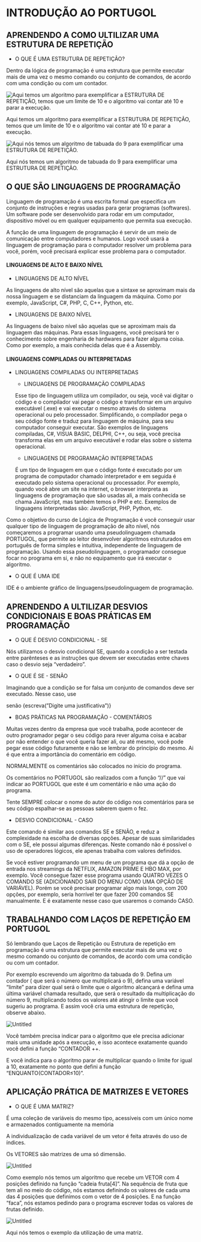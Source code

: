 ﻿# INTRODUÇÃO AO PORTUGOL
## APRENDENDO A COMO ULTILIZAR UMA ESTRUTURA DE REPETIÇÃO
-   O QUE É UMA ESTRUTURA DE REPETIÇÃO?

Dentro da lógica de programação é uma estrutura que permite executar mais de uma vez o mesmo comando ou conjunto de comandos, de acordo com uma condição ou com um contador.

![Aqui temos um algoritmo para exemplificar a ESTRUTURA DE REPETIÇÃO, temos que um limite de 10 e o algoritmo vai contar até 10 e parar a execução.](https://s3-us-west-2.amazonaws.com/secure.notion-static.com/88dbb124-97c4-4195-8dbe-9248c3b134fd/Untitled.png)

Aqui temos um algoritmo para exemplificar a ESTRUTURA DE REPETIÇÃO, temos que um limite de 10 e o algoritmo vai contar até 10 e parar a execução.

![Aqui nós temos um algoritmo de tabuada do 9 para exemplificar uma ESTRUTURA DE REPETIÇÃO.](https://s3-us-west-2.amazonaws.com/secure.notion-static.com/188d9216-246e-4c7f-b48a-c8f81d742105/Untitled.png)

Aqui nós temos um algoritmo de tabuada do 9 para exemplificar uma ESTRUTURA DE REPETIÇÃO.

## O QUE SÃO LINGUAGENS DE PROGRAMAÇÃO
Linguagem de programação é uma escrita formal que especifica um conjunto de instruções e regras usadas para gerar programas (softwares). Um software pode ser desenvolvido para rodar em um computador, dispositivo móvel ou em qualquer equipamento que permita sua execução.

A função de uma linguagem de programação é servir de um meio de comunicação entre computadores e humanos. Logo você usará a linguagem de programação para o computador resolver um problema para você, porém, você precisará explicar esse problema para o computador.
#### LINGUAGENS DE ALTO E BAIXO NÍVEL
-   LINGUAGENS DE ALTO NÍVEL

As linguagens de alto nível são aquelas que a sintaxe se aproximam mais da nossa linguagem e se distanciam da linguagem da máquina. Como por exemplo, JavaScript, C#, PHP, C, C++, Python, etc.

-   LINGUAGENS DE BAIXO NÍVEL

As linguagens de baixo nível são aquelas que se aproximam mais da linguagem das máquinas. Para essas linguagens, você precisará ter o conhecimento sobre engenharia de hardwares para fazer alguma coisa. Como por exemplo, a mais conhecida delas que é a Assembly.
#### LINGUAGENS COMPILADAS OU INTERPRETADAS
-   LINGUAGENS COMPILADAS OU INTERPRETADAS
    
    -   LINGUAGENS DE PROGRAMAÇÃO COMPILADAS
    
    Esse tipo de linguagem utiliza um compilador, ou seja, você vai digitar o código e o compilador vai pegar o código e transformar em um arquivo executável (.exe) e vai executar o mesmo através do sistema operacional ou pelo processador. Simplificando, o compilador pega o seu código fonte e traduz para linguagem de máquina, para seu computador conseguir executar. São exemplos de linguagens compiladas, C#, VISUA BASIC, DELPHI, C++, ou seja, você precisa transforma elas em um arquivo executável e rodar elas sobre o sistema operacional.
    
    -   LINGUAGENS DE PROGRAMAÇÃO INTERPRETADAS
    
    É um tipo de linguagem em que o código fonte é executado por um programa de computador chamado interpretador e em seguida é executado pelo sistema operacional ou processador. Por exemplo, quando você abre um site na internet, o browser interpreta as linguagens de programação que são usadas ali, a mais conhecida se chama JavaScript, mas também temos o PHP e etc. Exemplos de linguagens interpretadas são: JavaScript, PHP, Python, etc.
    

Como o objetivo do curso de Lógica de Programação é você conseguir usar qualquer tipo de linguagem de programação de alto nível, nós começaremos a programar usando uma pseudolinguagem chamada PORTUGOL, que permite ao leitor desenvolver algoritmos estruturados em português de forma simples e intuitiva, independente de linguagem de programação. Usando essa pseudolinguagem, o programador consegue focar no programa em si, e não no equipamento que irá executar o algoritmo.
-   O QUE É UMA IDE

IDE é o ambiente gráfico de linguagens/pseudolinguagem de programação.

## APRENDENDO A ULTILIZAR DESVIOS CONDICIONAIS E BOAS PRÁTICAS EM PROGRAMAÇÃO
-   O QUE É DESVIO CONDICIONAL - SE

Nós utilizamos o desvio condicional SE, quando a condição a ser testada entre parênteses e as instruções que devem ser executadas entre chaves caso o desvio seja “verdadeiro”.

-   O QUE É SE - SENÃO

Imaginando que a condição se for falsa um conjunto de comandos deve ser executado. Nesse caso, use

senão {escreva(”Digite uma justificativa”)}

-   BOAS PRÁTICAS NA PROGRAMAÇÃO - COMENTÁRIOS

Muitas vezes dentro da empresa que você trabalha, pode acontecer de outro programador pegar o seu código para rever alguma coisa e acabar por não entender o que você queria fazer ali, ou até mesmo, você pode pegar esse código futuramente e não se lembrar do princípio do mesmo. Ai é que entra a importância do comentário em código.

NORMALMENTE os comentários são colocados no início do programa.

Os comentários no PORTUGOL são realizados com a função “//” que vai indicar ao PORTUGOL que este é um comentário e não uma ação do programa.

Tente SEMPRE colocar o nome do autor do código nos comentários para se seu código espalhar-se as pessoas saberem quem o fez.

-   DESVIO CONDICIONAL - CASO

Este comando é similar aos comandos SE e SENÃO, e reduz a complexidade na escolha de diversas opções. Apesar de suas similaridades com o SE, ele possui algumas diferenças. Neste comando não é possível o uso de operadores lógicos, ele apenas trabalha com valores definidos.

Se você estiver programando um menu de um programa que dá a opção de entrada nos streamings da NETFLIX, AMAZON PRIME E HBO MAX, por exemplo. Você consegue fazer esse programa usando QUATRO VEZES O COMANDO SE (ADICIONANDO SAIR DO MENU COMO UMA OPÇÃO DE VARIÁVEL). Porém se você precisar programar algo mais longo, com 200 opções, por exemplo, seria horrível ter que fazer 200 comandos SE manualmente. E é exatamente nesse caso que usaremos o comando CASO.

## TRABALHANDO COM LAÇOS DE REPETIÇÃO EM PORTUGOL
Só lembrando que Laços de Repetição ou Estrutura de repetição em programação é uma estrutura que permite executar mais de uma vez o mesmo comando ou conjunto de comandos, de acordo com uma condição ou com um contador.

Por exemplo escrevendo um algoritmo da tabuada do 9. Defina um contador ( que será o número que multiplicará o 9), defina uma variável “limite” para dizer qual será o limite que o algoritmo alcançará e defina uma última variável chamada resultado, que será o resultado da multiplicação do número 9, multiplicando todos os valores até atingir o limite que você sugeriu ao programa. E assim você cria uma estrutura de repetição, observe abaixo.

![Untitled](https://s3-us-west-2.amazonaws.com/secure.notion-static.com/080ccc22-2dd4-4589-bbb9-0020e4561733/Untitled.png)

Você também precisa indicar para o algoritmo que ele precisa adicionar mais uma unidade após a execução, e isso acontece exatamente quando você defini a função “CONTADOR ++.

E você indica para o algoritmo parar de multiplicar quando o limite for igual a 10, exatamente no ponto que defini a função “ENQUANTO(CONTADOR≤10)”.

## APLICAÇÃO PRÁTICA DE MATRIZES E VETORES
-   O QUE É UMA MATRIZ?

É uma coleção de variáveis do mesmo tipo, acessíveis com um único nome e armazenados contiguamente na memória

A individualização de cada variável de um vetor é feita através do uso de índices.

Os VETORES são matrizes de uma só dimensão.

![Untitled](https://s3-us-west-2.amazonaws.com/secure.notion-static.com/e9ef6d77-d3e2-4cd4-8066-983a8cd2ade8/Untitled.png)

Como exemplo nós temos um algoritmo que recebe um VETOR com 4 posições definido na função “cadeia fruta[4]”. Na sequência de fruta que tem ali no meio do código, nós estamos definindo os valores de cada uma das 4 posições que definimos com o vetor de 4 posições. E na função “faca”, nós estamos pedindo para o programa escrever todas os valores de frutas definido.

![Untitled](https://s3-us-west-2.amazonaws.com/secure.notion-static.com/f4ba6c81-caab-4504-8db2-ee2002b7501c/Untitled.png)

Aqui nós temos o exemplo da utilização de uma matriz.


